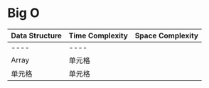 # Big O

|  Data Structure   | Time Complexity  | Space Complexity |
|  ----  | ----  | ----|
|  ----  | ----  |
| Array  | 单元格 |
| 单元格  | 单元格 |